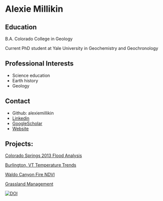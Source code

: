 # Alexie Millikin

## Education
B.A. Colorado College in Geology

Current PhD student at Yale University in Geochemistry and Geochronology

## Professional Interests
* Science education
* Earth history 
* Geology

## Contact 
* Github: alexiemillikin
* [Linkedin](https://www.linkedin.com/in/alexie-millikin-686430113/)
* [GoogleScholar](https://scholar.google.com/citations?user=O6LkzfoAAAAJ&hl=en)
* [Website](https://people.earth.yale.edu/profile/alexie-millikin/about)

## Projects:
[Colorado Springs 2013 Flood Analysis](https://alexiemillikin.github.io//01-time-series-CoSprgs-Flood.html)

[Burlington, VT Temperature Trends](https://alexiemillikin.github.io//02-avg-temp-Burlington-VT.html)

[Waldo Canyon Fire NDVI](https://alexiemillikin.github.io//03-modis-ndvi.html)

[Grassland Management](https://alexiemillikin.github.io//grassland-management.html)

[![DOI](https://zenodo.org/badge/685245442.svg)](https://zenodo.org/badge/latestdoi/685245442)
